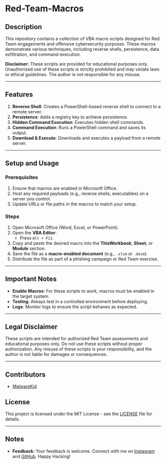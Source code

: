 # Red-Team-Macros

## Description
This repository contains a collection of VBA macro scripts designed for Red Team engagements and offensive cybersecurity purposes. These macros demonstrate various techniques, including reverse shells, persistence, data exfiltration, and command execution.

**Disclaimer:** These scripts are provided for educational purposes only. Unauthorized use of these scripts is strictly prohibited and may violate laws or ethical guidelines. The author is not responsible for any misuse.

---

## Features
1. **Reverse Shell**: Creates a PowerShell-based reverse shell to connect to a remote server.
2. **Persistence**: Adds a registry key to achieve persistence.
3. **Hidden Command Execution**: Executes hidden shell commands.
4. **Command Execution**: Runs a PowerShell command and saves its output.
5. **Download & Execute**: Downloads and executes a payload from a remote server.

---

## Setup and Usage

### Prerequisites
1. Ensure that macros are enabled in Microsoft Office.
2. Host any required payloads (e.g., reverse shells, executables) on a server you control.
3. Update URLs or file paths in the macros to match your setup.

### Steps
1. Open Microsoft Office (Word, Excel, or PowerPoint).
2. Open the **VBA Editor**:
   - Press `Alt + F11`.
3. Copy and paste the desired macro into the **ThisWorkbook**, **Sheet**, or **Module** section.
4. Save the file as a **macro-enabled document** (e.g., `.xlsm` or `.docm`).
5. Distribute the file as part of a phishing campaign or Red Team exercise.

---

## Important Notes
- **Enable Macros**: For these scripts to work, macros must be enabled in the target system.
- **Testing**: Always test in a controlled environment before deploying.
- **Logs**: Monitor logs to ensure the script behaves as expected.

---

## Legal Disclaimer
These scripts are intended for authorized Red Team assessments and educational purposes only. Do not use these scripts without proper authorization. Any misuse of these scripts is your responsibility, and the author is not liable for damages or consequences.

---

## Contributors

- [MalwareKid](https://github.com/malwarekid)

## License

This project is licensed under the MIT License - see the [LICENSE](LICENSE) file for details.

---

## Notes

- **Feedback:** Your feedback is welcome. Connect with me on [Instagram](https://www.instagram.com/malwarekid/) and [GitHub](https://github.com/malwarekid/). Happy Hacking!
